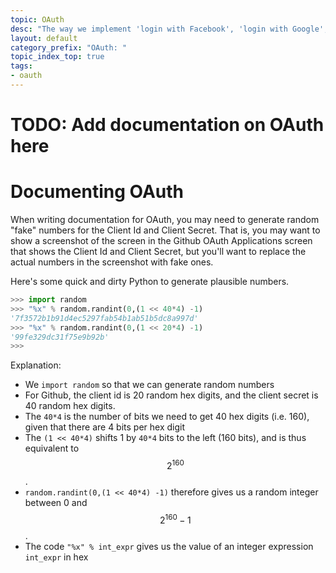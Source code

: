 ```yaml
---
topic: OAuth
desc: "The way we implement 'login with Facebook', 'login with Google', etc."
layout: default
category_prefix: "OAuth: "
topic_index_top: true
tags:
- oauth
---
```



# TODO: Add documentation on OAuth here

# Documenting OAuth

When writing documentation for OAuth, you may need to generate random "fake" numbers for the Client Id and Client Secret.  That is, you 
may want to show a screenshot of the screen in the Github OAuth Applications screen that shows the Client Id and Client Secret, but you'll want
to replace the actual numbers in the screenshot with fake ones.

Here's some quick and dirty Python to generate plausible numbers.

```python
>>> import random
>>> "%x" % random.randint(0,(1 << 40*4) -1)
'7f3572b1b91d4ec5297fab54b1ab51b5dc8a997d'
>>> "%x" % random.randint(0,(1 << 20*4) -1)
'99fe329dc31f75e9b92b'
>>> 
```

Explanation: 
* We `import random` so that we can generate random numbers
* For Github, the client id is 20 random hex digits, and the client secret is 40 random hex digits.
* The `40*4` is the number of bits we need to get 40 hex digits (i.e. 160), given that there are 4 bits per hex digit
* The `(1 << 40*4)` shifts 1 by `40*4` bits to the left (160 bits), and is thus equivalent to $$ 2^{160} $$.  
* `random.randint(0,(1 << 40*4) -1)` therefore gives us a random integer between 0 and $$ 2^{160}-1$$.  
* The code `"%x" % int_expr` gives us the value of an integer expression `int_expr` in hex

